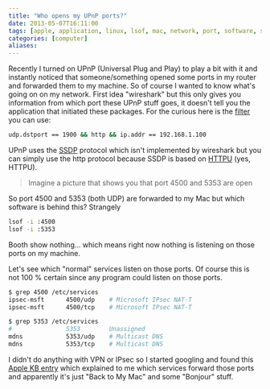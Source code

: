 ```yaml
---
title: "Who opens my UPnP ports?"
date: 2013-05-07T16:11:00
tags: [apple, application, linux, lsof, mac, network, port, software, strange, sysadmin, tcp, tip, tool, udp, upnp]
categories: [computer]
aliases:
---
```


<!--more-->

Recently I turned on UPnP (Universal Plug and Play) to play a bit with it and instantly noticed that someone/something opened some ports in my router and forwarded them to my machine. So of course I wanted to know what's going on on my network. First idea "wireshark" but this only gives you information from which port these UPnP stuff goes, it doesn't tell you the application that initiated these packages. For the curious here is the [filter](http://wiki.wireshark.org/SSDP) you can use:

```bash
udp.dstport == 1900 && http && ip.addr == 192.168.1.100
```

UPnP uses the [SSDP](http://en.wikipedia.org/wiki/Simple_Service_Discovery_Protocol) protocol which isn't implemented by wireshark but you can simply use the http protocol because SSDP is based on [HTTPU](http://en.wikipedia.org/wiki/HTTPU) (yes, HTTPU).

> Imagine a picture that shows you that port 4500 and 5353 are open

So port 4500 and 5353 (both UDP) are forwarded to my Mac but which software is behind this? Strangely

```bash
lsof -i :4500
lsof -i :5353
```

Booth show nothing... which means right now nothing is listening on those ports on my machine.

<!--

 but with a small trick we get around this. In a different terminal we use the ncat command (which you can install with homebrew) with

```
ncat -u 4500
```

and when we now call again the lsof command we can see which program is causing it

```bash
$ lsof -i :4500
COMMAND   PID    USER   FD   TYPE             DEVICE SIZE/OFF NODE NAME
ncat    57954 hashier    5u  IPv6 0x9fa0d8326998071f      0t0  UDP localhost:49850->localhost:ipsec-msft

$ lsof -i :5353
COMMAND   PID    USER   FD   TYPE             DEVICE SIZE/OFF NODE NAME
ncat    57960 hashier    5u  IPv6 0x9fa0d8326998071f      0t0  UDP localhost:49851->localhost:mdns$
```

We can see that ncat is making a connections on UDP to localhost and the programs which are "answering" those requests are:
-->

Let's see which "normal" services listen on those ports. Of course this is not 100 % certain since any program could listen on those ports.

```bash
$ grep 4500 /etc/services
ipsec-msft      4500/udp    # Microsoft IPsec NAT-T
ipsec-msft      4500/tcp    # Microsoft IPsec NAT-T

$ grep 5353 /etc/services
#               5353        Unassigned
mdns            5353/udp    # Multicast DNS
mdns            5353/tcp    # Multicast DNS
```

I didn't do anything with VPN or IPsec so I started googling and found this [Apple KB entry](http://support.apple.com/kb/TS1629) which explained to me which services forward those ports and apparently it's just "Back to My Mac" and some "Bonjour" stuff.
